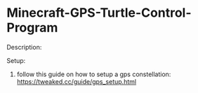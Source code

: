 # Minecraft-GPS-Turtle-Control-Program

Description:

Setup:
1. follow this guide on how to setup a gps constellation: https://tweaked.cc/guide/gps_setup.html
